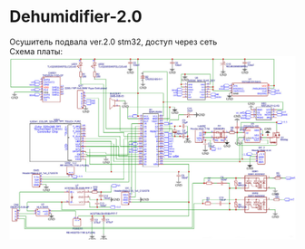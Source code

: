 # Dehumidifier-2.0
Осушитель подвала ver.2.0 stm32, доступ через сеть <br>
Схема платы:
![Схема осушителя](https://github.com/pav2000/Dehumidifier-2.0/blob/master/Picture/Schematic_%D0%9E%D1%81%D1%83%D1%88%D0%B8%D1%82%D0%B5%D0%BB%D1%8C%20%D0%B2%D0%BE%D0%B7%D0%B4%D1%83%D1%85%D0%B0%20ver%202.0.jpg)

  


